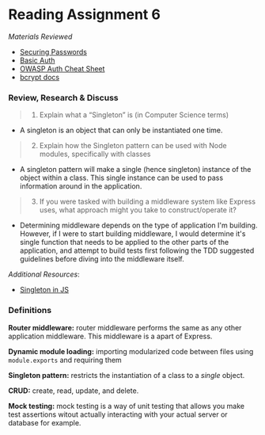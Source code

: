 # Reading Assignment 6
*Materials Reviewed*
- [Securing Passwords]()
- [Basic Auth]()
- [OWASP Auth Cheat Sheet]()
- [bcrypt docs]()

### Review, Research & Discuss
> 1. Explain what a “Singleton” is (in Computer Science terms)
- A singleton is an object that can only be instantiated one time. 

> 2. Explain how the Singleton pattern can be used with Node modules, specifically with classes
- A singleton pattern will make a single (hence singleton) instance of the object within a class. This single instance can be used to pass information around in the application. 


> 3. If you were tasked with building a middleware system like Express uses, what approach might you take to construct/operate it?
- Determining middleware depends on the type of application I'm building. However, if I were to start building middleware, I would determine it's single function that needs to be applied to the other parts of the application, and attempt to build tests first following the TDD suggested guidelines before diving into the middleware itself. 


*Additional Resources*:
- [Singleton in JS](https://www.sitepoint.com/javascript-design-patterns-singleton/)


### Definitions 
**Router middleware:** router middleware performs the same as any other application middleware. This middleware is a apart of Express. 

**Dynamic module loading:** importing modularized code between files using `module.exports` and requiring them

**Singleton pattern:** restricts the instantiation of a class to a *single* object. 

**CRUD:** create, read, update, and delete.

**Mock testing:** mock testing is a way of unit testing that allows you make test assertions witout actually interacting with your actual server or database for example.